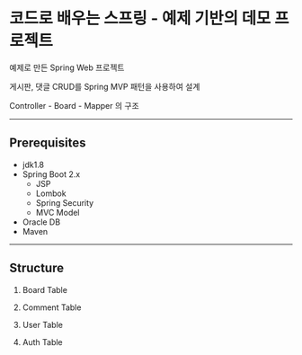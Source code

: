 # 코드로 배우는 스프링 - 예제 기반의 데모 프로젝트

예제로 만든 Spring Web 프로젝트

게시판, 댓글 CRUD를 Spring MVP 패턴을 사용하여 설계

Controller - Board - Mapper 의 구조
________________________________________


## Prerequisites

* jdk1.8
* Spring Boot 2.x
  - JSP
  - Lombok
  - Spring Security
  - MVC Model
* Oracle DB
* Maven

--------------------------------

## Structure

1. Board Table

2. Comment Table

3. User Table

4. Auth Table

